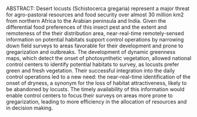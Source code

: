 ABSTRACT: Desert locusts (Schistocerca gregaria) represent a major threat for agro-pastoral
resources and food security over almost 30 million km2
from northern Africa to the Arabian
peninsula and India. Given the differential food preferences of this insect pest and the extent
and remoteness of the their distribution area, near-real-time remotely-sensed information
on potential habitats support control operations by narrowing down field surveys to areas
favorable for their development and prone to gregarization and outbreaks. The development
of dynamic greenness maps, which detect the onset of photosynthetic vegetation, allowed
national control centers to identify potential habitats to survey, as locusts prefer green
and fresh vegetation. Their successful integration into the daily control operations led to
a new need: the near-real-time identification of the onset of dryness, a synonym for the
loss of habitat attractiveness, likely to be abandoned by locusts. The timely availability of
this information would enable control centers to focus their surveys on areas more prone
to gregarization, leading to more efficiency in the allocation of resources and in decision
making.
